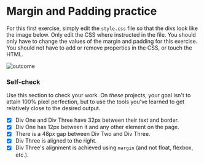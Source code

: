 # Margin and Padding practice

For this first exercise, simply edit the `style.css` file so that the divs look like the image below. Only edit the CSS where instructed in the file.  You should only have to change the values of the margin and padding for this exercise. You should not have to add or remove properties in the CSS, or touch the HTML.

![outcome](./desired-outcome.png)

### Self-check 
Use this section to check your work. On _these_ projects, your goal isn't to attain 100% pixel perfection, but to use the tools you've learned to get relatively close to the desired output.

- [x] Div One and Div Three have 32px between their text and border.
- [x] Div One has 12px between it and any other element on the page.
- [x] There is a 48px gap between Div Two and Div Three.
- [x] Div Three is aligned to the right.
- [x] Div Three's alignment is achieved using `margin` (and not float, flexbox, etc.).
